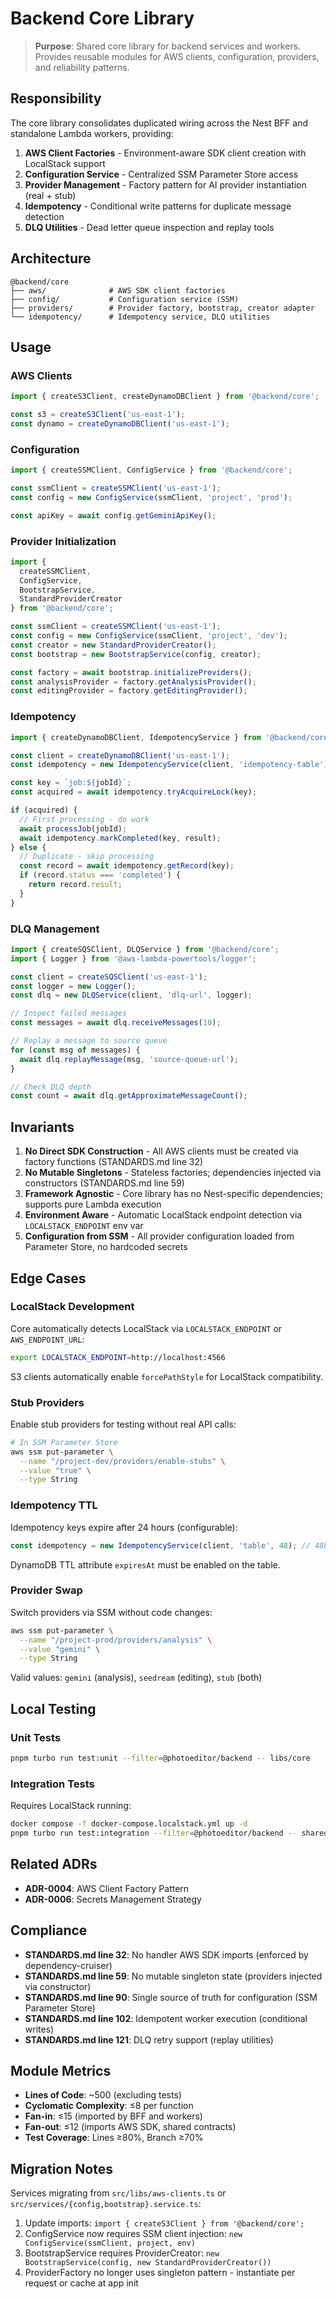 # Backend Core Library

> **Purpose**: Shared core library for backend services and workers. Provides reusable modules for AWS clients, configuration, providers, and reliability patterns.

## Responsibility

The core library consolidates duplicated wiring across the Nest BFF and standalone Lambda workers, providing:

1. **AWS Client Factories** - Environment-aware SDK client creation with LocalStack support
2. **Configuration Service** - Centralized SSM Parameter Store access
3. **Provider Management** - Factory pattern for AI provider instantiation (real + stub)
4. **Idempotency** - Conditional write patterns for duplicate message detection
5. **DLQ Utilities** - Dead letter queue inspection and replay tools

## Architecture

```
@backend/core
├── aws/              # AWS SDK client factories
├── config/           # Configuration service (SSM)
├── providers/        # Provider factory, bootstrap, creator adapter
└── idempotency/      # Idempotency service, DLQ utilities
```

## Usage

### AWS Clients

```typescript
import { createS3Client, createDynamoDBClient } from '@backend/core';

const s3 = createS3Client('us-east-1');
const dynamo = createDynamoDBClient('us-east-1');
```

### Configuration

```typescript
import { createSSMClient, ConfigService } from '@backend/core';

const ssmClient = createSSMClient('us-east-1');
const config = new ConfigService(ssmClient, 'project', 'prod');

const apiKey = await config.getGeminiApiKey();
```

### Provider Initialization

```typescript
import {
  createSSMClient,
  ConfigService,
  BootstrapService,
  StandardProviderCreator
} from '@backend/core';

const ssmClient = createSSMClient('us-east-1');
const config = new ConfigService(ssmClient, 'project', 'dev');
const creator = new StandardProviderCreator();
const bootstrap = new BootstrapService(config, creator);

const factory = await bootstrap.initializeProviders();
const analysisProvider = factory.getAnalysisProvider();
const editingProvider = factory.getEditingProvider();
```

### Idempotency

```typescript
import { createDynamoDBClient, IdempotencyService } from '@backend/core';

const client = createDynamoDBClient('us-east-1');
const idempotency = new IdempotencyService(client, 'idempotency-table');

const key = `job:${jobId}`;
const acquired = await idempotency.tryAcquireLock(key);

if (acquired) {
  // First processing - do work
  await processJob(jobId);
  await idempotency.markCompleted(key, result);
} else {
  // Duplicate - skip processing
  const record = await idempotency.getRecord(key);
  if (record.status === 'completed') {
    return record.result;
  }
}
```

### DLQ Management

```typescript
import { createSQSClient, DLQService } from '@backend/core';
import { Logger } from '@aws-lambda-powertools/logger';

const client = createSQSClient('us-east-1');
const logger = new Logger();
const dlq = new DLQService(client, 'dlq-url', logger);

// Inspect failed messages
const messages = await dlq.receiveMessages(10);

// Replay a message to source queue
for (const msg of messages) {
  await dlq.replayMessage(msg, 'source-queue-url');
}

// Check DLQ depth
const count = await dlq.getApproximateMessageCount();
```

## Invariants

1. **No Direct SDK Construction** - All AWS clients must be created via factory functions (STANDARDS.md line 32)
2. **No Mutable Singletons** - Stateless factories; dependencies injected via constructors (STANDARDS.md line 59)
3. **Framework Agnostic** - Core library has no Nest-specific dependencies; supports pure Lambda execution
4. **Environment Aware** - Automatic LocalStack endpoint detection via `LOCALSTACK_ENDPOINT` env var
5. **Configuration from SSM** - All provider configuration loaded from Parameter Store, no hardcoded secrets

## Edge Cases

### LocalStack Development

Core automatically detects LocalStack via `LOCALSTACK_ENDPOINT` or `AWS_ENDPOINT_URL`:

```bash
export LOCALSTACK_ENDPOINT=http://localhost:4566
```

S3 clients automatically enable `forcePathStyle` for LocalStack compatibility.

### Stub Providers

Enable stub providers for testing without real API calls:

```bash
# In SSM Parameter Store
aws ssm put-parameter \
  --name "/project-dev/providers/enable-stubs" \
  --value "true" \
  --type String
```

### Idempotency TTL

Idempotency keys expire after 24 hours (configurable):

```typescript
const idempotency = new IdempotencyService(client, 'table', 48); // 48h TTL
```

DynamoDB TTL attribute `expiresAt` must be enabled on the table.

### Provider Swap

Switch providers via SSM without code changes:

```bash
aws ssm put-parameter \
  --name "/project-prod/providers/analysis" \
  --value "gemini" \
  --type String
```

Valid values: `gemini` (analysis), `seedream` (editing), `stub` (both)

## Local Testing

### Unit Tests

```bash
pnpm turbo run test:unit --filter=@photoeditor/backend -- libs/core
```

### Integration Tests

Requires LocalStack running:

```bash
docker compose -f docker-compose.localstack.yml up -d
pnpm turbo run test:integration --filter=@photoeditor/backend -- shared-core
```

## Related ADRs

- **ADR-0004**: AWS Client Factory Pattern
- **ADR-0006**: Secrets Management Strategy

## Compliance

- **STANDARDS.md line 32**: No handler AWS SDK imports (enforced by dependency-cruiser)
- **STANDARDS.md line 59**: No mutable singleton state (providers injected via constructor)
- **STANDARDS.md line 90**: Single source of truth for configuration (SSM Parameter Store)
- **STANDARDS.md line 102**: Idempotent worker execution (conditional writes)
- **STANDARDS.md line 121**: DLQ retry support (replay utilities)

## Module Metrics

- **Lines of Code**: ~500 (excluding tests)
- **Cyclomatic Complexity**: ≤8 per function
- **Fan-in**: ≤15 (imported by BFF and workers)
- **Fan-out**: ≤12 (imports AWS SDK, shared contracts)
- **Test Coverage**: Lines ≥80%, Branch ≥70%

## Migration Notes

Services migrating from `src/libs/aws-clients.ts` or `src/services/{config,bootstrap}.service.ts`:

1. Update imports: `import { createS3Client } from '@backend/core';`
2. ConfigService now requires SSM client injection: `new ConfigService(ssmClient, project, env)`
3. BootstrapService requires ProviderCreator: `new BootstrapService(config, new StandardProviderCreator())`
4. ProviderFactory no longer uses singleton pattern - instantiate per request or cache at app init
